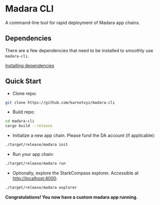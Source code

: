 # Madara CLI

A command-line tool for rapid deployment of Madara app chains.

## Dependencies

There are a few dependencies that need to be installed to smoothly use `madara-cli`.

[Installing dependencies](./docs/setup.md)

## Quick Start

- Clone repo:

```bash
git clone https://github.com/karnotxyz/madara-cli
```

- Build repo:

```bash
cd madara-cli
cargo build --release
```

- Initialize a new app chain. Please fund the DA account (if applicable):

```bash
./target/release/madara init
```

- Run your app chain:

```bash
./target/release/madara run
```

- Optionally, explore the StarkCompass explorer. Accessible at [http://localhost:4000](http://localhost:4000).

```bash
./target/release/madara explorer
```

**Congratulations! You now have a custom madara app running.**
